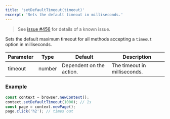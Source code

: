 ```yaml
---
title: 'setDefaultTimeout(timeout)'
excerpt: 'Sets the default timeout in milliseconds.'
---
```


<Blockquote mod="warning">

See [issue #456](https://github.com/grafana/xk6-browser/issues/456) for details of a known issue.

</Blockquote>

Sets the default maximum timeout for all methods accepting a `timeout` option in milliseconds.

| Parameter | Type   | Default                  | Description                  |
|-----------|--------|--------------------------|------------------------------|
| timeout   | number | Dependent on the action. | The timeout in milliseconds. |


### Example

<CodeGroup labels={[]}>

<!-- eslint-skip -->

```javascript
const context = browser.newContext();
context.setDefaultTimeout(1000); // 1s
const page = context.newPage();
page.click('h2'); // times out
```

</CodeGroup>
